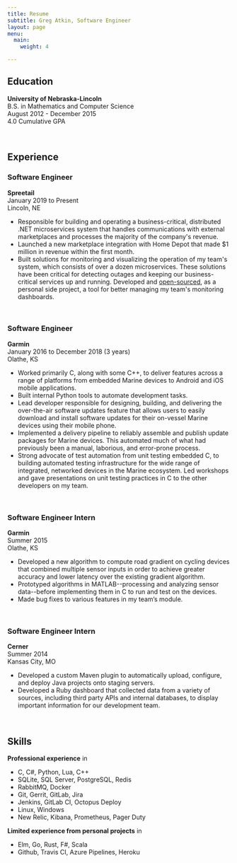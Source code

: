 ```yaml
---
title: Resume
subtitle: Greg Atkin, Software Engineer
layout: page
menu:
  main:
    weight: 4

---
```


## Education

**University of Nebraska-Lincoln**<br/>
B.S. in Mathematics and Computer Science<br/>
August 2012 - December 2015<br/>
4.0 Cumulative GPA

<br />

## Experience

### Software Engineer

**Spreetail** <br/>
January 2019 to Present <br />
Lincoln, NE

- Responsible for building and operating a business-critical, distributed .NET microservices system that handles communications with external marketplaces and processes the majority of the company's revenue.
- Launched a new marketplace integration with Home Depot that made $1 million in revenue within the first month.
- Built solutions for monitoring and visualizing the operation of my team's system, which consists of over a dozen microservices. These solutions have been critical for detecting outages and keeping our business-critical services up and running. Developed and [open-sourced](https://gatkin.github.io/nrdashboards/), as a personal side project, a tool for better managing my team's monitoring dashboards.


<br />

### Software Engineer

**Garmin** <br/>
January 2016 to December 2018 (3 years) <br/>
Olathe, KS

- Worked primarily C, along with some C++, to deliver features across a range of platforms from embedded Marine devices to Android and iOS mobile applications.
- Built internal Python tools to automate development tasks.
- Lead developer responsible for designing, building, and delivering the over-the-air software updates feature that allows users to easily download and install software updates for their on-vessel Marine devices using their mobile phone.
- Implemented a delivery pipeline to reliably assemble and publish update packages for Marine devices. This automated much of what had previously been a manual, laborious, and error-prone process.
- Strong advocate of test automation from unit testing embedded C, to building automated testing infrastructure for the wide range of integrated, networked devices in the Marine ecosystem. Led workshops and gave presentations on unit testing practices in C to the other developers on my team.

<br />

### Software Engineer Intern

**Garmin** <br/>
Summer 2015 <br/>
Olathe, KS


- Developed a new algorithm to compute road gradient on cycling devices that combined multiple sensor inputs in order to achieve greater accuracy and lower latency over the existing gradient algorithm.
- Prototyped algorithms in MATLAB--processing and analyzing sensor data--before implementing them in C to run and test on the devices.
- Made bug fixes to various features in my team’s module. 

<br />

### Software Engineer Intern

**Cerner** <br/>
Summer 2014 <br/>
Kansas City, MO


- Developed a custom Maven plugin to automatically upload, configure, and deploy Java projects onto staging servers.
- Developed a Ruby dashboard that collected data from a variety of sources, including third party APIs and internal databases, to display important information for our development team.

<br />


## Skills

**Professional experience** in

- C, C#, Python, Lua, C++
- SQLite, SQL Server, PostgreSQL, Redis
- RabbitMQ, Docker
- Git, Gerrit, GitLab, Jira
- Jenkins, GitLab CI, Octopus Deploy
- Linux, Windows
- New Relic, Kibana, Prometheus, Pager Duty

**Limited experience from personal projects** in

- Elm, Go, Rust, F#, Scala
- Github, Travis CI, Azure Pipelines, Heroku
 
